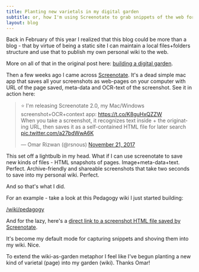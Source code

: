 ```yaml
---
title: Planting new varietals in my digital garden
subtitle: or, how I'm using Screenotate to grab snippets of the web for my personal wiki
layout: blog
---
```


Back in February of this year I realized that this blog could be more than a blog - that by virtue of being a static site I can maintain a local files+folders structure and use that to publish my own personal wiki to the web.

More on all of that in the original post here: [building a digital garden](https://tomcritchlow.com/2019/02/17/building-digital-garden/).

Then a few weeks ago I came across [Screenotate](https://screenotate.com/). It's a dead simple mac app that saves all your screenshots as web-pages on your computer with URL of the page saved, meta-data and OCR-text of the screenshot. See it in action here:

<blockquote class="twitter-tweet" data-lang="en"><p lang="en" dir="ltr">⭐️ I&#39;m releasing Screenotate 2.0, my Mac/Windows screenshot+OCR+context app: <a href="https://t.co/K8guHxQZZW">https://t.co/K8guHxQZZW</a><br>When you take a screenshot, it recognizes text inside + the originating URL, then saves it as a self-contained HTML file for later search <a href="https://t.co/a27bdWwA6K">pic.twitter.com/a27bdWwA6K</a></p>&mdash; Omar Rizwan (@rsnous) <a href="https://twitter.com/rsnous/status/933090180969279488?ref_src=twsrc%5Etfw">November 21, 2017</a></blockquote>
<script async src="https://platform.twitter.com/widgets.js" charset="utf-8"></script>

This set off a lightbulb in my head. What if I can use screenotate to save new kinds of files - HTML snapshots of pages. Image+meta-data+text. Perfect. Archive-friendly and shareable screenshots that take two seconds to save into my personal wiki. Perfect.

And so that's what I did.

For an example - take a look at this Pedagogy wiki I just started building:

[/wiki/pedagogy](https://tomcritchlow.com/wiki/pedagogy/)

And for the lazy, here's a [direct link to a screenshot HTML file saved by Screenotate](https://tomcritchlow.com/wiki/pedagogy/Screenshot%202019-06-13%20at%202.08.13%20PM.html).

It's become my default mode for capturing snippets and shoving them into my wiki. Nice.

To extend the wiki-as-garden metaphor I feel like I've begun planting a new kind of varietal (page) into my garden (wiki). Thanks Omar!